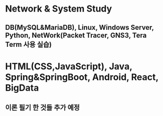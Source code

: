 # Network & System Study
## DB(MySQL&MariaDB), Linux, Windows Server, Python, NetWork(Packet Tracer, GNS3, Tera Term 사용 실습)

# HTML(CSS,JavaScript), Java, Spring&SpringBoot, Android, React, BigData
## 이론 필기 한 것들 추가 예정
